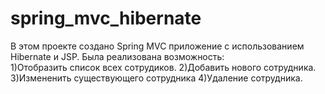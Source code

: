 # spring_mvc_hibernate
В этом проекте создано Spring MVC приложение с использованием Hibernate и JSP. 
Была реализована возможность:  
1)Отобразить список всех сотрудиков.
2)Добавить нового сотрудника.
3)Измененить существующего сотрудника
4)Удаление сотрудника.
